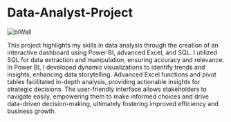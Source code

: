 # Data-Analyst-Project


![biWall](https://github.com/user-attachments/assets/da1fafac-9bdc-4e3a-baa5-ec932f84774e)


This project highlights my skills in data analysis through the creation of an interactive dashboard using Power BI, advanced Excel, and SQL. I utilized SQL for data extraction and manipulation, ensuring accuracy and relevance. In Power BI, I developed dynamic visualizations to identify trends and insights, enhancing data storytelling. Advanced Excel functions and pivot tables facilitated in-depth analysis, providing actionable insights for strategic decisions. The user-friendly interface allows stakeholders to navigate easily, empowering them to make informed choices and drive data-driven decision-making, ultimately fostering improved efficiency and business growth.
